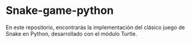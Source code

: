 # Snake-game-python
En este repositorio, encontrarás la implementación del clásico juego de Snake en Python, desarrollado con el módulo Turtle. 
